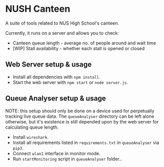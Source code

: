# NUSH Canteen

A suite of tools related to NUS High School's canteen.

Currently, it runs on a server and allows you to check:
- Canteen queue length - average no. of people around and wait time
- [WIP] Stall availability - whether each stall is opened or closed

## Web Server setup & usage

- Install all dependencies with `npm install`.
- Start the web server with `npm start` or `node server.js`.

## Queue Analyser setup & usage

NOTE: this setup should only be done on a device used for perpetually tracking live queue data. The `queueAnalyser` directory can be left alone otherwise, but it's existence is still depended upon by the web server for calculating queue length.

- Install `wireshark`.
- Install all requirements listed in `requirements.txt` in `queueAnalyser` via `pip3`.
- Connect `wlan1` interface in monitor mode.
- Run `startMonitoring` script in `queueAnalyser` folder..
